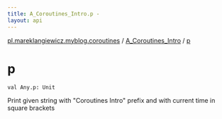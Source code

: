 ```yaml
---
title: A_Coroutines_Intro.p - 
layout: api
---
```


<div class='api-docs-breadcrumbs'><a href="../index.html">pl.mareklangiewicz.myblog.coroutines</a> / <a href="index.html">A_Coroutines_Intro</a> / <a href=".">p</a></div>

# p

<div class="signature"><code><span class="keyword">val </span><span class="identifier">Any</span><span class="symbol">.</span><span class="identifier">p</span><span class="symbol">: </span><span class="identifier">Unit</span></code></div>

Print given string with "Coroutines Intro" prefix and with current time in square brackets

